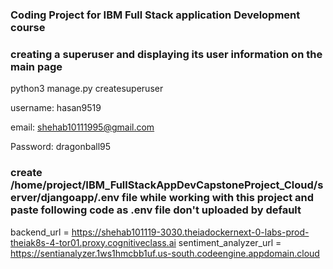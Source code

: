 ### Coding Project for IBM Full Stack application Development course

### creating a superuser and displaying its user information on the main page
python3 manage.py createsuperuser

username: hasan9519

email: <shehab10111995@gmail.com>

Password: dragonball95


### create /home/project/IBM_FullStackAppDevCapstoneProject_Cloud/server/djangoapp/.env file while working with this project and paste following code as .env file don't uploaded by default

backend_url = https://shehab101119-3030.theiadockernext-0-labs-prod-theiak8s-4-tor01.proxy.cognitiveclass.ai
sentiment_analyzer_url = https://sentianalyzer.1ws1hmcbb1uf.us-south.codeengine.appdomain.cloud